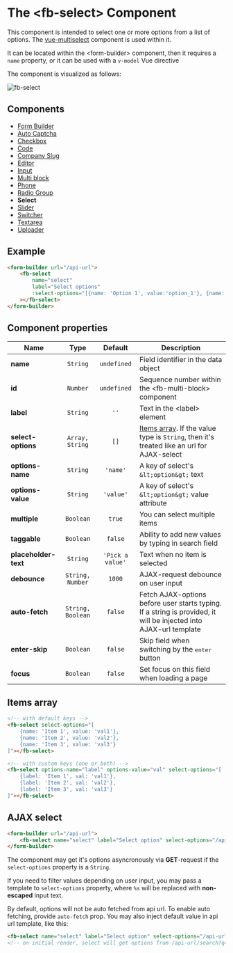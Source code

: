# The &lt;fb-select&gt; Component

This component is intended to select one or more options from a list of options. The [vue-multiselect](https://vue-multiselect.js.org/) component is used within it.

It can be located within the &lt;form-builder&gt; component, then it requires a `name` property, or it can be used with a `v-model` Vue directive

The component is visualized as follows:

![fb-select](https://static.awema.pl/docs/fb-select.gif)

## Components
* [Form Builder](./form-builder.md)
* [Auto Captcha](./fb-auto-captcha.md)
* [Checkbox](./fb-checkbox.md)
* [Code](./fb-code.md)
* [Company Slug](./fb-company-slug.md)
* [Editor](./fb-editor.md)
* [Input](./fb-input.md)
* [Multi block](./fb-multi-block.md)
* [Phone](./fb-phone.md)
* [Radio Group](./fb-radio-group.md)
* **Seleсt**
* [Slider](./fb-slider.md)
* [Switcher](./fb-switcher.md)
* [Textarea](./fb-textarea.md)
* [Uploader](./fb-uploader.md)

## Example

```html
<form-builder url="/api-url">
    <fb-select
        name="select"
        label="Select options"
        :select-options="[{name: 'Option 1', value:'option_1'}, {name: 'Option 2', value:'option_2'}]"
    ></fb-select>
</form-builder>
```

<form-builder url="/api-url">
    <fb-select name="select" label="Select options"></fb-select>
</form-builder>


## Component properties

| Name                | Type               | Default             | Description                                       |
|---------------------|:------------------:|:-------------------:|---------------------------------------------------|
| **name**            | `String`           | `undefined`         | Field identifier in the data object               |
| **id**              | `Number`           | `undefined`         | Sequence number within the &lt;fb-multi-block&gt; component    |
| **label**           | `String`           | `''`                | Text in the &lt;label&gt; element                 |
| **select-options**  | `Array, String`    | `[]`                | [Items array](#fbs-items). If the value type is `String`, then it's treated like an url for AJAX-select |
| **options-name**    | `String`           | `'name'`            | A key of select's `&lt;option&gt;` text          |
| **options-value**   | `String`           | `'value'`           | A key of select's `&lt;option&gt;` value attribute |
| **multiple**        | `Boolean`          | `true`              | You can select multiple items                     |
| **taggable**        | `Boolean`          | `false`             | Ability to add new values by typing in search field |
| **placeholder-text**| `String`           | `'Pick a value'`    | Text when no item is selected                     |
| **debounce**        | `String, Number`   | `1000`              | AJAX-request debounce on user input               |
| **auto-fetch**      | `String, Boolean`  | `false`             | Fetch AJAX-options before user starts typing. If a string is provided, it will be injected into AJAX-url template |
| **enter-skip**      | `Boolean`          | `false`             | Skip field when switching by the <kbd>enter</kbd> button |
| **focus**           | `Boolean`          | `false`             | Set focus on this field when loading a page       |


## Items array

```html
<!-- with default keys -->
<fb-select select-options="[
    {name: 'Item 1', value: 'val1'},
    {name: 'Item 2', value: 'val2'},
    {name: 'Item 3', value: 'val3'}
]"></fb-select>

<!-- with custom keys (one or both) -->
<fb-select options-name="label" options-value="val" select-options="[
    {label: 'Item 1', val: 'val1'},
    {label: 'Item 2', val: 'val2'},
    {label: 'Item 3', val: 'val3'}
]"></fb-select>
```

<form-builder url="/api-url">
    <fb-select name="select" label="Select option" :select-options="[{name: 'Option 1', value:'option_1'}, {name: 'Option 2', value:'option_2'}]"></fb-select>
</form-builder>


## AJAX select

```html
<form-builder url="/api-url">
    <fb-select name="select" label="Select option" select-options="/api-url/search?q=%s"></fb-select>
</form-builder>
```

The component may get it's options asyncronously via **GET**-request if the `select-options` property is a `String`.

If you need to filter values depending on user input, you may pass a template to `select-options` property, where `%s` will be replaced with **non-escaped** input text.

By default, options will not be auto fetched from api url. To enable auto fetching, provide `auto-fetch` prop. You may also inject default value in api url template, like this:

```html
<fb-select name="select" label="Select option" select-options="/api-url/search?q=%s" auto-fetch="all"></fb-select>
<!-- on initial render, select will get options from /api-url/search?q=all -->
```